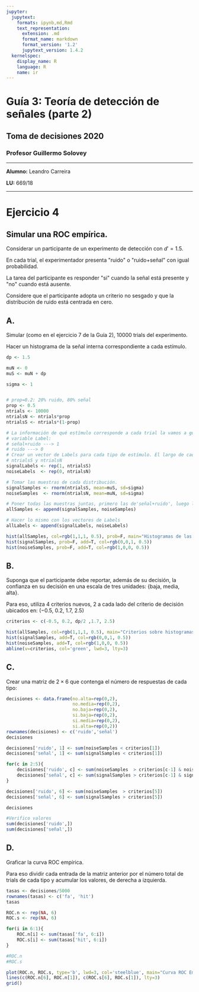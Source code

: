 ```yaml
---
jupyter:
  jupytext:
    formats: ipynb,md,Rmd
    text_representation:
      extension: .md
      format_name: markdown
      format_version: '1.2'
      jupytext_version: 1.4.2
  kernelspec:
    display_name: R
    language: R
    name: ir
---
```


# Guía 3: Teoría de detección de señales (parte 2)
## Toma de decisiones 2020
### Profesor Guillermo Solovey

---

**Alumno:** Leandro Carreira

**LU:** 669/18

---


# Ejercicio 4

## Simular una ROC empírica.

Considerar un participante de un experimento de detección con $d' = 1.5$.

En cada trial, el experimentador presenta "ruido" o "ruido+señal" con igual probabilidad.

La tarea del participante es responder "si" cuando la señal está presente y "no" cuando está ausente.

Considere que el participante adopta un criterio no sesgado y que la distribución de ruido está centrada en cero.


## A.
Simular (como en el ejercicio 7 de la Guía 2), 10000 trials del experimento.

Hacer un histograma de la señal interna correspondiente a cada estímulo.

```R
dp <- 1.5
```

```R
muN <- 0
muS <- muN + dp

sigma <- 1
```

```R

# prop=0.2: 20% ruido, 80% señal
prop <- 0.5
ntrials <- 10000
ntrialsN <- ntrials*prop
ntrialsS <- ntrials*(1-prop)

# La información de qué estímulo corresponde a cada trial la vamos a guardar en la
# variable Label:
# señal+ruido ---> 1
# ruido ---> 0
# Crear un vector de Labels para cada tipo de estímulo. El largo de cada vector debe ser
# ntrialsS y ntrialsN
signalLabels <- rep(1, ntrialsS)
noiseLabels  <- rep(0, ntrialsN)

# Tomar las muestras de cada distribución.
signalSamples <- rnorm(ntrialsS, mean=muS, sd=sigma)
noiseSamples  <- rnorm(ntrialsN, mean=muN, sd=sigma)

# Poner todas las muestras juntas, primero las de'señal+ruido', luego las de'ruido'
allSamples <- append(signalSamples, noiseSamples)

# Hacer lo mismo con los vectores de Labels
allLabels <- append(signalLabels, noiseLabels)
```

```R
hist(allSamples, col=rgb(1,1,1, 0.5), prob=F, main="Histogramas de las muestras")
hist(signalSamples, prob=F, add=T, col=rgb(0,0,1, 0.5))
hist(noiseSamples, prob=F, add=T, col=rgb(1,0,0, 0.5))
```

## B.
Suponga que el participante debe reportar, además de su decisión, la confianza en su decisión en una escala de tres unidades: {baja, media, alta}.

Para eso, utiliza 4 criterios nuevos, 2 a cada lado del criterio de decisión ubicados en: (−0.5, 0.2, 1.7, 2.5)

```R
criterios <- c(-0.5, 0.2, dp/2 ,1.7, 2.5)
```

```R
hist(allSamples, col=rgb(1,1,1, 0.5), main="Criterios sobre histogramas")
hist(signalSamples, add=T, col=rgb(0,0,1, 0.5))
hist(noiseSamples, add=T, col=rgb(1,0,0, 0.5))
abline(v=criterios, col='green', lwd=3, lty=3)
```

## C.

Crear una matriz de $2 \times 6$ que contenga el número de respuestas de cada tipo:

```R
decisiones <- data.frame(no.alta=rep(0,2),
                         no.media=rep(0,2),
                         no.baja=rep(0,2),
                         si.baja=rep(0,2),
                         si.media=rep(0,2),
                         si.alta=rep(0,2))
rownames(decisiones) <- c('ruido','señal') 
decisiones
```

```R
decisiones['ruido', 1] <- sum(noiseSamples < criterios[1])
decisiones['señal', 1] <- sum(signalSamples < criterios[1])

for(c in 2:5){
    decisiones['ruido', c] <- sum(noiseSamples  > criterios[c-1] & noiseSamples  < criterios[c])
    decisiones['señal', c] <- sum(signalSamples > criterios[c-1] & signalSamples < criterios[c])
}

decisiones['ruido', 6] <- sum(noiseSamples  > criterios[5])
decisiones['señal', 6] <- sum(signalSamples > criterios[5])

decisiones
```

```R
#Verifico valores
sum(decisiones['ruido',])
sum(decisiones['señal',])
```

## D.

Graficar la curva ROC empírica.

Para eso dividir cada entrada de la matriz anterior por el número total de trials de cada tipo y acumular los valores, de derecha a izquierda.

```R
tasas <- decisiones/5000
rownames(tasas) <- c('fa', 'hit')
tasas
```

```R
ROC.n <- rep(NA, 6)
ROC.s <- rep(NA, 6)

for(i in 6:1){
    ROC.n[i] <- sum(tasas['fa', 6:i])
    ROC.s[i] <- sum(tasas['hit', 6:i])
}

#ROC.n
#ROC.s
```

```R
plot(ROC.n, ROC.s, type='b', lwd=3, col='steelblue', main="Curva ROC Empírica")
lines(c(ROC.n[6], ROC.n[1]), c(ROC.s[6], ROC.s[1]), lty=3)
grid()
```

```R

```
